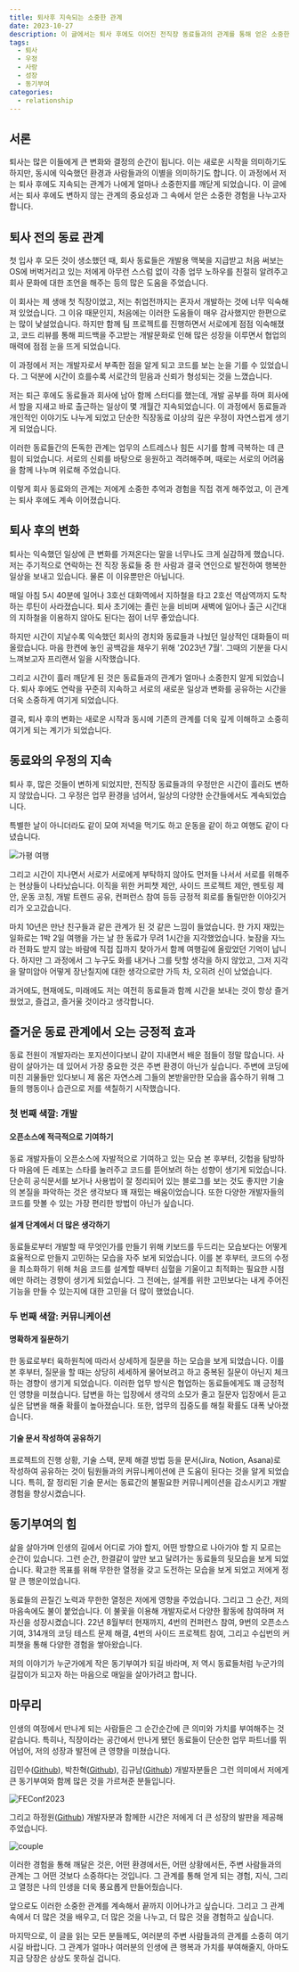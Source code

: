 ```yaml
---
title: 퇴사후 지속되는 소중한 관계
date: 2023-10-27
description: 이 글에서는 퇴사 후에도 이어진 전직장 동료들과의 관계를 통해 얻은 소중한 경험을 공유하고자 합니다.
tags:
  - 퇴사
  - 우정
  - 사랑
  - 성장
  - 동기부여
categories:
  - relationship
---
```


## 서론

퇴사는 많은 이들에게 큰 변화와 결정의 순간이 됩니다. 이는 새로운 시작을 의미하기도 하지만, 동시에 익숙했던 환경과 사람들과의 이별을 의미하기도 합니다. 이 과정에서 저는 퇴사 후에도 지속되는 관계가 나에게 얼마나 소중한지를 깨닫게 되었습니다. 이 글에서는 퇴사 후에도 변하지 않는 관계의 중요성과 그 속에서 얻은 소중한 경험을 나누고자 합니다.

## 퇴사 전의 동료 관계

첫 입사 후 모든 것이 생소했던 때, 회사 동료들은 개발용 맥북을 지급받고 처음 써보는 OS에 버벅거리고 있는 저에게 아무런 스스럼 없이 각종 업무 노하우를 친절히 알려주고 회사 문화에 대한 조언을 해주는 등의 많은 도움을 주었습니다.

이 회사는 제 생애 첫 직장이었고, 저는 취업전까지는 혼자서 개발하는 것에 너무 익숙해져 있었습니다. 그 이유 때문인지, 처음에는 이러한 도움들이 매우 감사했지만 한편으로는 많이 낯설었습니다. 하지만 함께 팀 프로젝트를 진행하면서 서로에게 점점 익숙해졌고, 코드 리뷰를 통해 피드백을 주고받는 개발문화로 인해 많은 성장을 이루면서 협업의 매력에 점점 눈을 뜨게 되었습니다.

이 과정에서 저는 개발자로서 부족한 점을 알게 되고 코드를 보는 눈을 기를 수 있었습니다. 그 덕분에 시간이 흐를수록 서로간의 믿음과 신뢰가 형성되는 것을 느꼈습니다.

저는 퇴근 후에도 동료들과 회사에 남아 함께 스터디를 했는데, 개발 공부를 하며 회사에서 밤을 지새고 바로 출근하는 일상이 몇 개월간 지속되었습니다. 이 과정에서 동료들과 개인적인 이야기도 나누게 되었고 단순한 직장동료 이상의 깊은 우정이 자연스럽게 생기게 되었습니다.

이러한 동료들간의 돈독한 관계는 업무의 스트레스나 힘든 시기를 함께 극복하는 데 큰 힘이 되었습니다. 서로의 신뢰를 바탕으로 응원하고 격려해주며, 때로는 서로의 어려움을 함께 나누며 위로해 주었습니다.

이렇게 회사 동료와의 관계는 저에게 소중한 추억과 경험을 직접 겪게 해주었고, 이 관계는 퇴사 후에도 계속 이어졌습니다.

## 퇴사 후의 변화

퇴사는 익숙했던 일상에 큰 변화를 가져온다는 말을 너무나도 크게 실감하게 했습니다. 저는 주기적으로 연락하는 전 직장 동료들 중 한 사람과 결국 연인으로 발전하여 행복한 일상을 보내고 있습니다. 물론 이 이유뿐만은 아닙니다.

매일 아침 5시 40분에 일어나 3호선 대화역에서 지하철을 타고 2호선 역삼역까지 도착하는 루틴이 사라졌습니다. 퇴사 초기에는 졸린 눈을 비비며 새벽에 일어나 출근 시간대의 지하철을 이용하지 않아도 된다는 점이 너무 좋았습니다.

하지만 시간이 지날수록 익숙했던 회사의 경치와 동료들과 나눴던 일상적인 대화들이 떠올랐습니다. 마음 한켠에 놓인 공백감을 채우기 위해 '2023년 7월'. 그때의 기분을 다시 느껴보고자 프리랜서 일을 시작했습니다.

그리고 시간이 흘러 깨닫게 된 것은 동료들과의 관계가 얼마나 소중한지 알게 되었습니다. 퇴사 후에도 연락을 꾸준히 지속하고 서로의 새로운 일상과 변화를 공유하는 시간을 더욱 소중하게 여기게 되었습니다.

결국, 퇴사 후의 변화는 새로운 시작과 동시에 기존의 관계를 더욱 깊게 이해하고 소중히 여기게 되는 계기가 되었습니다.

## 동료와의 우정의 지속

퇴사 후, 많은 것들이 변하게 되었지만, 전직장 동료들과의 우정만은 시간이 흘러도 변하지 않았습니다. 그 우정은 업무 환경을 넘어서, 일상의 다양한 순간들에서도 계속되었습니다.

특별한 날이 아니더라도 같이 모여 저녁을 먹기도 하고 운동을 같이 하고 여행도 같이 다녔습니다.

![가평 여행](friendship.png)

그리고 시간이 지나면서 서로가 서로에게 부탁하지 않아도 먼저들 나서서 서로를 위해주는 현상들이 나타났습니다. 이직을 위한 커피챗 제안, 사이드 프로젝트 제안, 멘토링 제안, 운동 코칭, 개발 트렌드 공유, 컨퍼런스 참여 등등 긍정적 회로를 돌릴만한 이야깃거리가 오고갔습니다.

마치 10년은 만난 친구들과 같은 관계가 된 것 같은 느낌이 들었습니다. 한 가지 재밌는 일화로는 1박 2일 여행을 가는 날 한 동료가 무려 1시간을 지각했었습니다. 늦잠을 자느라 전화도 받지 않는 바람에 직접 집까지 찾아가서 함께 여행길에 올랐었던 기억이 납니다. 하지만 그 과정에서 그 누구도 화를 내거나 그를 탓할 생각을 하지 않았고, 그저 지각을 말미암아 어떻게 장난칠지에 대한 생각으로만 가득 차, 오히려 신이 났었습니다.

과거에도, 현재에도, 미래에도 저는 여전히 동료들과 함께 시간을 보내는 것이 항상 즐거웠었고, 즐겁고, 즐거울 것이라고 생각합니다.

## 즐거운 동료 관계에서 오는 긍정적 효과

동료 전원이 개발자라는 포지션이다보니 같이 지내면서 배운 점들이 정말 많습니다. 사람이 살아가는 데 있어서 가장 중요한 것은 주변 환경이 아닌가 싶습니다. 주변에 코딩에 미친 괴물들만 있다보니 제 몸은 자연스레 그들의 본받을만한 모습을 흡수하기 위해 그들의 행동이나 습관으로 저를 색칠하기 시작했습니다.

### 첫 번째 색깔: 개발

#### 오픈소스에 적극적으로 기여하기

동료 개발자들이 오픈소스에 자발적으로 기여하고 있는 모습 본 후부터, 깃헙을 탐방하다 마음에 든 레포는 스타를 눌러주고 코드를 뜯어보려 하는 성향이 생기게 되었습니다. 단순히 공식문서를 보거나 사용법이 잘 정리되어 있는 블로그를 보는 것도 좋지만 기술의 본질을 파악하는 것은 생각보다 꽤 재밌는 배움이었습니다. 또한 다양한 개발자들의 코드를 맛볼 수 있는 가장 편리한 방법이 아닌가 싶습니다.

#### 설계 단계에서 더 많은 생각하기

동료들로부터 개발할 때 무엇인가를 만들기 위해 키보드를 두드리는 모습보다는 어떻게 효율적으로 만들지 고민하는 모습을 자주 보게 되었습니다. 이를 본 후부터, 코드의 수정을 최소화하기 위해 처음 코드를 설계할 때부터 심혈을 기울이고 최적화는 필요한 시점에만 하려는 경향이 생기게 되었습니다. 그 전에는, 설계를 위한 고민보다는 내게 주어진 기능을 만들 수 있는지에 대한 고민을 더 많이 했었습니다.

### 두 번째 색깔: 커뮤니케이션

#### 명확하게 질문하기

한 동료로부터 육하원칙에 따라서 상세하게 질문을 하는 모습을 보게 되었습니다. 이를 본 후부터, 질문을 할 때는 상당히 세세하게 물어보려고 하고 중복된 질문이 아닌지 체크하는 경향이 생기게 되었습니다. 이러한 업무 방식은 협업하는 동료들에게도 꽤 긍정적인 영향을 미쳤습니다. 답변을 하는 입장에서 생각의 소모가 줄고 질문자 입장에서 듣고 싶은 답변을 해줄 확률이 높아졌습니다. 또한, 업무의 집중도를 해칠 확률도 대폭 낮아졌습니다.

#### 기술 문서 작성하여 공유하기

프로젝트의 진행 상황, 기술 스택, 문제 해결 방법 등을 문서(Jira, Notion, Asana)로 작성하여 공유하는 것이 팀원들과의 커뮤니케이션에 큰 도움이 된다는 것을 알게 되었습니다. 특히, 잘 정리된 기술 문서는 동료간의 불필요한 커뮤니케이션을 감소시키고 개발 경험을 향상시켰습니다.

## 동기부여의 힘

삶을 살아가며 인생의 길에서 어디로 가야 할지, 어떤 방향으로 나아가야 할 지 모르는 순간이 있습니다. 그런 순간, 한결같이 앞만 보고 달려가는 동료들의 뒷모습을 보게 되었습니다. 확고한 목표를 위해 무한한 열정을 갖고 도전하는 모습을 보게 되었고 저에게 정말 큰 행운이었습니다.

동료들의 끈질긴 노력과 무한한 열정은 저에게 영향을 주었습니다. 그리고 그 순간, 저의 마음속에도 불이 붙었습니다. 이 불꽃을 이용해 개발자로서 다양한 활동에 참여하며 저 자신을 성장시켰습니다. 22년 8월부터 현재까지, 4번의 컨퍼런스 참여, 9번의 오픈소스 기여, 314개의 코딩 테스트 문제 해결, 4번의 사이드 프로젝트 참여, 그리고 수십번의 커피챗을 통해 다양한 경험을 쌓아왔습니다.

저의 이야기가 누군가에게 작은 동기부여가 되길 바라며, 저 역시 동료들처럼 누군가의 길잡이가 되고자 하는 마음으로 매일을 살아가려고 합니다.

## 마무리

인생의 여정에서 만나게 되는 사람들은 그 순간순간에 큰 의미와 가치를 부여해주는 것 같습니다. 특히나, 직장이라는 공간에서 만나게 됐던 동료들이 단순한 업무 파트너를 뛰어넘어, 저의 성장과 발전에 큰 영향을 미쳤습니다.

김민수([Github](https://github.com/minsoo-web)), 박찬혁([Github](https://github.com/okinawaa)), 김규남([Github](https://github.com/k-gn)) 개발자분들은 그런 의미에서 저에게 큰 동기부여와 함께 많은 것을 가르쳐준 분들입니다.

![FEConf2023](feconf2023.png)

그리고 하정원([Github](https://github.com/JayeHa)) 개발자분과 함께한 시간은 저에게 더 큰 성장의 발판을 제공해주었습니다.

![couple](couple.png)

이러한 경험을 통해 깨달은 것은, 어떤 환경에서든, 어떤 상황에서든, 주변 사람들과의 관계는 그 어떤 것보다 소중하다는 것입니다. 그 관계를 통해 얻게 되는 경험, 지식, 그리고 열정은 나의 인생을 더욱 풍요롭게 만들어줬습니다.

앞으로도 이러한 소중한 관계를 계속해서 끝까지 이어나가고 싶습니다. 그리고 그 관계 속에서 더 많은 것을 배우고, 더 많은 것을 나누고, 더 많은 것을 경험하고 싶습니다.

마지막으로, 이 글을 읽는 모든 분들께도, 여러분의 주변 사람들과의 관계를 소중히 여기시길 바랍니다. 그 관계가 얼마나 여러분의 인생에 큰 행복과 가치를 부여해줄지, 아마도 지금 당장은 상상도 못하실 겁니다.
